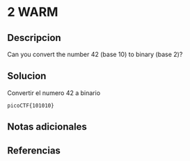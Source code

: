 # 2 WARM

## Descripcion
Can you convert the number 42 (base 10) to binary (base 2)?
## Solucion
Convertir el numero 42 a binario

```flag
picoCTF{101010}
```

## Notas adicionales


## Referencias
